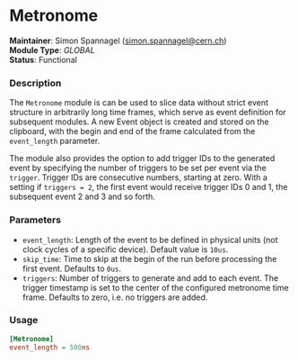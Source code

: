 # Metronome
**Maintainer**: Simon Spannagel (<simon.spannagel@cern.ch>)  
**Module Type**: *GLOBAL*  
**Status**: Functional  

### Description
The `Metronome` module is can be used to slice data without strict event structure in arbitrarily long time frames, which serve as event definition for subsequent modules.
A new Event object is created and stored on the clipboard, with the begin and end of the frame calculated from the `event_length` parameter.

The module also provides the option to add trigger IDs to the generated event by specifying the number of triggers to be set per event via the `trigger`.
Trigger IDs are consecutive numbers, starting at zero.
With a setting if `triggers = 2`, the first event would receive trigger IDs 0 and 1, the subsequent event 2 and 3 and so forth.

### Parameters
* `event_length`: Length of the event to be defined in physical units (not clock cycles of a specific device). Default value is `10us`.
* `skip_time`: Time to skip at the begin of the run before processing the first event. Defaults to `0us`.
* `triggers`: Number of triggers to generate and add to each event. The trigger timestamp is set to the center of the configured metronome time frame. Defaults to zero, i.e. no triggers are added.

### Usage
```toml
[Metronome]
event_length = 500ns
```
